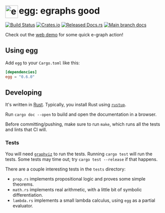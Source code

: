 # <img src="doc/egg.svg" alt="egg logo" height="40" align="left"> egg: egraphs good

[![Build Status](https://github.com/egraphs-good/egg/workflows/Build%20and%20Test/badge.svg?branch=main)](https://github.com/egraphs-good/egg/actions)
[![Crates.io](https://img.shields.io/crates/v/egg.svg)](https://crates.io/crates/egg)
[![Released Docs.rs](https://docs.rs/egg/badge.svg)](https://docs.rs/egg/)
[![Main branch docs](https://img.shields.io/badge/docs-main-blue)](https://egraphs-good.github.io/egg/egg/)

Check out the [web demo](https://egraphs-good.github.io/egg-web-demo) for some quick e-graph action!

## Using egg

Add `egg` to your `Cargo.toml` like this:
```toml
[dependencies]
egg = "0.6.0"
```

## Developing

It's written in [Rust](https://www.rust-lang.org/).
Typically, you install Rust using [`rustup`](https://www.rust-lang.org/tools/install).

Run `cargo doc --open` to build and open the documentation in a browser.

Before committing/pushing, make sure to run `make`, which runs all the tests and lints that CI will.

### Tests

You will need [`graphviz`](https://www.graphviz.org/download/) to run the tests.
Running `cargo test` will run the tests.
Some tests may time out; try `cargo test --release` if that happens.

There are a couple interesting tests in the `tests` directory:

- `prop.rs` implements propositional logic and proves some simple
  theorems.
- `math.rs` implements real arithmetic, with a little bit of symbolic differentiation.
- `lambda.rs` implements a small lambda calculus, using `egg` as a partial evaluator.
